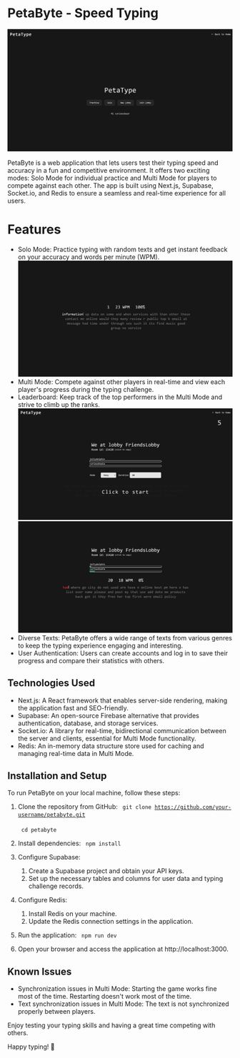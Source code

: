 # PetaByte - Speed Typing
![Alt text](image.png)

PetaByte is a web application that lets users test their typing speed and accuracy in a fun and competitive environment. It offers two exciting modes: Solo Mode for individual practice and Multi Mode for players to compete against each other. The app is built using Next.js, Supabase, Socket.io, and Redis to ensure a seamless and real-time experience for all users.

# Features

- Solo Mode: Practice typing with random texts and get instant feedback on your accuracy and words per minute (WPM).
![Alt text](image-1.png)
- Multi Mode: Compete against other players in real-time and view each player's progress during the typing challenge.
- Leaderboard: Keep track of the top performers in the Multi Mode and strive to climb up the ranks.
![Alt text](image-2.png)
![Alt text](image-3.png)
- Diverse Texts: PetaByte offers a wide range of texts from various genres to keep the typing experience engaging and interesting.
- User Authentication: Users can create accounts and log in to save their progress and compare their statistics with others.

## Technologies Used

- Next.js: A React framework that enables server-side rendering, making the application fast and SEO-friendly.
- Supabase: An open-source Firebase alternative that provides authentication, database, and storage services.
- Socket.io: A library for real-time, bidirectional communication between the server and clients, essential for Multi Mode functionality.
- Redis: An in-memory data structure store used for caching and managing real-time data in Multi Mode.

## Installation and Setup

To run PetaByte on your local machine, follow these steps:

1. Clone the repository from GitHub:
   <code>
   git clone https://github.com/your-username/petabyte.git <br />
   cd petabyte
   </code>
1. Install dependencies:
   <code>
   npm install
   </code>
1. Configure Supabase:

   1. Create a Supabase project and obtain your API keys.
   1. Set up the necessary tables and columns for user data and typing challenge records.

1. Configure Redis:

   1. Install Redis on your machine.
   1. Update the Redis connection settings in the application.

1. Run the application:
   <code>
   npm run dev
   </code>
1. Open your browser and access the application at http://localhost:3000.

## Known Issues

- Synchronization issues in Multi Mode: Starting the game works fine most of the time. Restarting doesn't work most of the time.
- Text synchronization issues in Multi Mode: The text is not synchronized properly between players.

Enjoy testing your typing skills and having a great time competing with others.

Happy typing! 🚀
